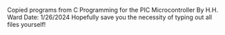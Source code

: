 Copied programs from C Programming for the PIC Microcontroller
By H.H. Ward
Date: 1/26/2024
Hopefully save you the necessity of typing out all files yourself!
